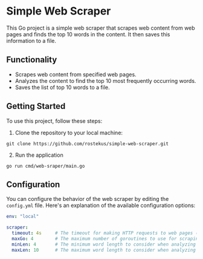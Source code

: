 # Simple Web Scraper

This Go project is a simple web scraper that scrapes web content from web pages and finds the top 10 words in the content. It then saves this information to a file.

## Functionality

- Scrapes web content from specified web pages.
- Analyzes the content to find the top 10 most frequently occurring words.
- Saves the list of top 10 words to a file.

## Getting Started

To use this project, follow these steps:

1. Clone the repository to your local machine:

```shell
git clone https://github.com/rostekus/simple-web-scraper.git
```
2. Run the application

```shell
go run cmd/web-sraper/main.go
```

## Configuration

You can configure the behavior of the web scraper by editing the `config.yml` file. Here's an explanation of the available configuration options:

```yaml
env: "local"

scraper:
  timeout: 4s     # The timeout for making HTTP requests to web pages (e.g., "4s" for 4 seconds).
  maxGo: 4        # The maximum number of goroutines to use for scraping concurrently.
  minLen: 4       # The minimum word length to consider when analyzing web content.
  maxLen: 10      # The maximum word length to consider when analyzing web content.
